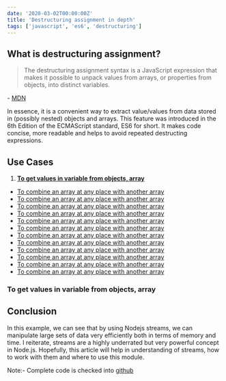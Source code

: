 ```yaml
---
date: '2020-03-02T00:00:00Z'
title: 'Destructuring assignment in depth'
tags: ['javascript', 'es6', 'destructuring']
---
```


## **What is destructuring assignment?**

> The destructuring assignment syntax is a JavaScript expression that makes it possible to unpack values from arrays, or properties from objects, into distinct variables.

*-* [MDN](https://developer.mozilla.org/en-US/docs/Web/JavaScript/Reference/Operators/Destructuring_assignment)

In essence, it is a convenient way to extract value/values from data stored in (possibly nested) objects and arrays. This feature was introduced in the 6th Edition of the ECMAScript standard, ES6 for short. It makes code concise, more readable and helps to avoid repeated destructing expressions.

## Use Cases

1. [**To get values in variable from objects, array**](#usecase_1)
- [To combine an array at any place with another array](#usecase_2)
- [To combine an array at any place with another array](#usecase_3)
- [To combine an array at any place with another array](#usecase_4)
- [To combine an array at any place with another array](#usecase_5)
- [To combine an array at any place with another array](#usecase_6)
- [To combine an array at any place with another array](#usecase_7)
- [To combine an array at any place with another array](#usecase_8)
- [To combine an array at any place with another array](#usecase_9)
- [To combine an array at any place with another array](#usecase_10)
- [To combine an array at any place with another array](#usecase_11)
- [To combine an array at any place with another array](#usecase_12)
- [To combine an array at any place with another array](#usecase_7)


### <a name="usecase_1"></a> To get values in variable from objects, array




## Conclusion

In this example, we can see that by using Nodejs streams, we can manipulate large sets of data very efficiently both in terms of memory and time. I reiterate, streams are a highly underrated but very powerful concept in Node.js. Hopefully, this article will help in understanding of streams, how to work with them and where to use this module.

Note:- Complete code is checked into [github](https://github.com/manisuec/study/tree/master/streams)
